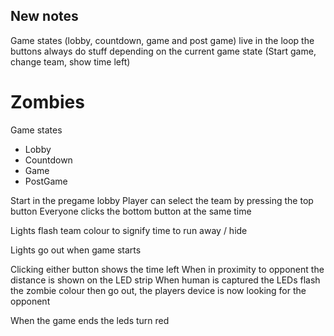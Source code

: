 ## New notes
Game states (lobby, countdown, game and post game) live in the loop
the buttons always do stuff depending on the current game state (Start game, change team, show time left)


# Zombies

Game states
* Lobby
* Countdown
* Game
* PostGame


Start in the pregame lobby
Player can select the team by pressing the top button
Everyone clicks the bottom button at the same time

Lights flash team colour to signify time to run away / hide


Lights go out when game starts

Clicking either button shows the time left
When in proximity to opponent the distance is shown on the LED strip
When human is captured the LEDs flash the zombie colour then go out, the players device is now looking for the opponent

When the game ends the leds turn red


